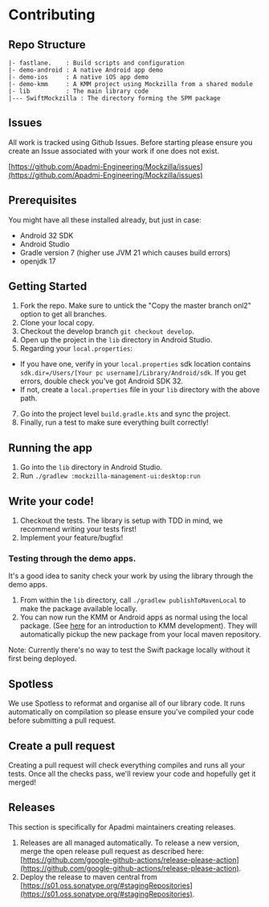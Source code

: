 # Contributing

## Repo Structure

```
|- fastlane.    : Build scripts and configuration
|- demo-android : A native Android app demo
|- demo-ios     : A native iOS app demo
|- demo-kmm     : A KMM project using Mockzilla from a shared module
|- lib          : The main library code
|--- SwiftMockzilla : The directory forming the SPM package

```

## Issues

All work is tracked using Github Issues. Before starting please ensure you create an Issue associated with your work if one does not exist.

[https://github.com/Apadmi-Engineering/Mockzilla/issues](https://github.com/Apadmi-Engineering/Mockzilla/issues)

## Prerequisites

You might have all these installed already, but just in case:
* Android 32 SDK 
* Android Studio 
* Gradle version 7 (higher use JVM 21 which causes build errors)
* openjdk 17

## Getting Started

1. Fork the repo. Make sure to untick the "Copy the master branch onl2" option to get all branches.
3. Clone your local copy.
4. Checkout the develop branch `git checkout develop`.
5. Open up the project in the `lib` directory in Android Studio. 
6. Regarding your `local.properties`: 
 * If you have one, verify in your `local.properties` sdk location contains `sdk.dir=/Users/[Your pc username]/Library/Android/sdk`. If you get errors, double check you've got Android SDK 32.
 * If not, create a `local.properties` file in your `lib` directory with the above path.
7. Go into the project level `build.gradle.kts` and sync the project.
8. Finally, run a test to make sure everything built correctly!


## Running the app
1. Go into the `lib` directory in Android Studio.
2. Run `./gradlew :mockzilla-management-ui:desktop:run` 
## Write your code!

1. Checkout the tests. The library is setup with TDD in mind, we recommend writing your tests first!
2. Implement your feature/bugfix!

### Testing through the demo apps.

It's a good idea to sanity check your work by using the library through the demo apps.

1. From within the `lib` directory, call `./gradlew publishToMavenLocal` to make the package available locally.
2. You can now run the KMM or Android apps as normal using the local package. (See [here](https://kotlinlang.org/docs/multiplatform-mobile-getting-started.html) for an introduction to KMM development). They will automatically pickup the new package from your local maven repository.

Note: Currently there's no way to test the Swift package locally without it first being deployed.

## Spotless

We use Spotless to reformat and organise all of our library code. It runs automatically on compilation so please ensure you've compiled your code before submitting a pull request.


## Create a pull request

Creating a pull request will check everything compiles and runs all your tests. Once all the checks pass, we'll review your code and hopefully get it merged!

## Releases

This section is specifically for Apadmi maintainers creating releases.

1. Releases are all managed automatically. To release a new version, merge the open release pull request as described here: [https://github.com/google-github-actions/release-please-action](https://github.com/google-github-actions/release-please-action).
2. Deploy the release to maven central from [https://s01.oss.sonatype.org/#stagingRepositories](https://s01.oss.sonatype.org/#stagingRepositories).


